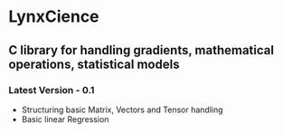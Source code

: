 # LynxCience

## C library for handling gradients, mathematical operations, statistical models
### Latest Version - 0.1 
- Structuring basic Matrix, Vectors and Tensor handling
- Basic linear Regression
